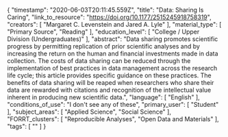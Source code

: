 {
    "timestamp": "2020-06-03T20:11:45.559Z",
    "title": "Data: Sharing Is Caring",
    "link_to_resource": "https://doi.org/10.1177/2515245918758319",
    "creators": [
        "Margaret C. Levenstein and Jared A. Lyle"
    ],
    "material_type": [
        "Primary Source",
        "Reading"
    ],
    "education_level": [
        "College / Upper Division (Undergraduates)"
    ],
    "abstract": "Data sharing promotes scientific progress by permitting replication of prior scientific analyses and by increasing the return on the human and financial investments made in data collection. The costs of data sharing can be reduced through the implementation of best practices in data management across the research life cycle; this article provides specific guidance on these practices. The benefits of data sharing will be reaped when researchers who share their data are rewarded with citations and recognition of the intellectual value inherent in producing new scientific data.",
    "language": [
        "English"
    ],
    "conditions_of_use": "I don't see any of these",
    "primary_user": [
        "Student"
    ],
    "subject_areas": [
        "Applied Science",
        "Social Science"
    ],
    "FORRT_clusters": [
        "Reproducible Analyses",
        "Open Data and Materials"
    ],
    "tags": [
        ""
    ]
}